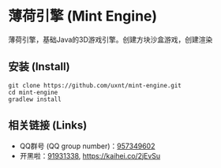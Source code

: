 # 薄荷引擎 (Mint Engine)

薄荷引擎，基础Java的3D游戏引擎。创建方块沙盒游戏，创建渲染

## 安装 (Install)
```
git clone https://github.com/uxnt/mint-engine.git
cd mint-engine
gradlew install
```
 
## 相关链接 (Links)
- QQ群号 (QQ group number)：[957349602](https://jq.qq.com/?_wv=1027&k=AUUDu7tP)
- 开黑啦：[91931338](https://kaihei.co/2jEvSu), https://kaihei.co/2jEvSu
